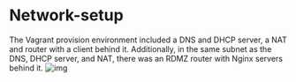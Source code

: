 # Network-setup
The Vagrant provision environment included a DNS and DHCP server, a NAT and router with a client behind it. Additionally, in the same subnet as the DNS, DHCP server, and NAT, there was an RDMZ router with Nginx servers behind it.
![img](https://github.com/LIcsq/Network-setup/assets/146458062/6bc715c4-681b-4275-be84-aba8343a43db)
